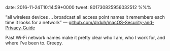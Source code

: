 date: 2016-11-24T10:14:59+0000
tweet: 801730825956032512
%%%

“all wireless devices … broadcast all access point names it remembers each time it looks for a network” — [github.com/drduh/macOS-Security-and-Privacy-Guide](https://github.com/drduh/macOS-Security-and-Privacy-Guide)

Past Wi-Fi network names make it pretty clear who I am, who I work for, and where I’ve been to. Creepy.
